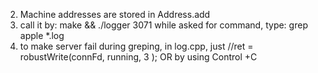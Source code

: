 2. Machine addresses are stored in Address.add
3. call it by: 
		make && ./logger 3071
   while asked for command, type:
   		grep apple *.log
4. to make server fail during greping, in log.cpp, just
	//ret = robustWrite(connFd, running, 3 );
	OR by using Control +C
